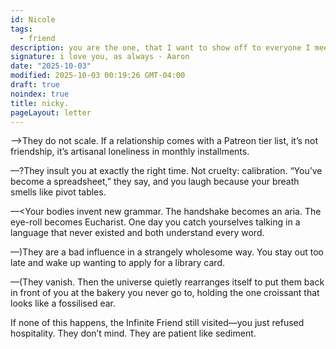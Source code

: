 ```yaml
---
id: Nicole
tags:
  - friend
description: you are the one, that I want to show off to everyone I meet.
signature: i love you, as always - Aaron
date: "2025-10-03"
modified: 2025-10-03 00:19:26 GMT-04:00
draft: true
noindex: true
title: nicky.
pageLayout: letter
---
```


—>They do not scale. If a relationship comes with a Patreon tier list, it’s not friendship, it’s artisanal loneliness in monthly installments.

—?They insult you at exactly the right time. Not cruelty: calibration. “You’ve become a spreadsheet,” they say, and you laugh because your breath smells like pivot tables.

—<Your bodies invent new grammar. The handshake becomes an aria. The eye-roll becomes Eucharist. One day you catch yourselves talking in a language that never existed and both understand every word.

—)They are a bad influence in a strangely wholesome way. You stay out too late and wake up wanting to apply for a library card.

—(They vanish. Then the universe quietly rearranges itself to put them back in front of you at the bakery you never go to, holding the one croissant that looks like a fossilised ear.

If none of this happens, the Infinite Friend still visited—you just refused hospitality. They don’t mind. They are patient like sediment.
